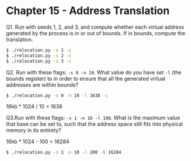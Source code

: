 # Chapter 15 - Address Translation

Q1. Run with seeds 1, 2, and 3, and compute whether each virtual address generated by the process is in or out of bounds. If in bounds, compute the translation.

```bash
$ ./relocation.py -s 1 -c
$ ./relocation.py -s 2 -c
$ ./relocation.py -s 3 -c
```

Q2. Run with these flags: `-s 0 -n 10`. What value do you have set `-l` (the bounds register) to in order to ensure that all the generated virtual addresses are within bounds?

```bash
$ ./relocation.py -s 0 -n 10 -l 1638 -c
```

  16kb * 1024 / 10 = 1638

Q3.Run with these flags: `-s 1 -n 10 -l 100`. What is the maximum value that base can be set to, such that the address space still fits into physical memory in its entirety?

 16kb * 1024 - 100 = 16284

```bash
$ ./relocation.py -s 1 -n 10 -l 100 -b 16284
```